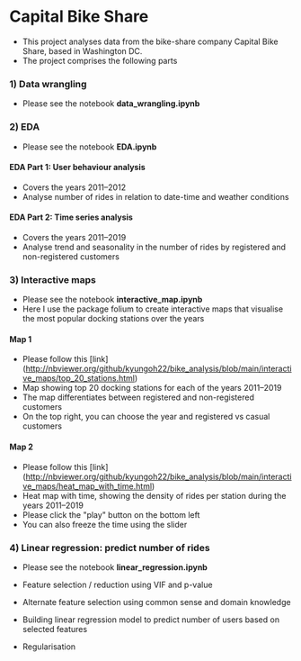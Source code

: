 # Capital Bike Share 

* This project analyses data from the bike-share company Capital Bike Share, based in Washington DC. 
* The project comprises the following parts

### 1) Data wrangling
* Please see the notebook **data_wrangling.ipynb**

### 2) EDA 
* Please see the notebook **EDA.ipynb**

#### EDA Part 1: User behaviour analysis
* Covers the years 2011–2012
* Analyse number of rides in relation to date-time and weather conditions

#### EDA Part 2: Time series analysis
* Covers the years 2011–2019
* Analyse trend and seasonality in the number of rides by registered and non-registered customers

### 3) Interactive maps
* Please see the notebook **interactive_map.ipynb**
* Here I use the package folium to create interactive maps that visualise the most popular docking stations over the years

#### Map 1
* Please follow this [link] (http://nbviewer.org/github/kyungoh22/bike_analysis/blob/main/interactive_maps/top_20_stations.html)
* Map showing top 20 docking stations for each of the years 2011–2019
* The map differentiates between registered and non-registered customers
* On the top right, you can choose the year and registered vs casual customers

#### Map 2
* Please follow this [link] (http://nbviewer.org/github/kyungoh22/bike_analysis/blob/main/interactive_maps/heat_map_with_time.html)
* Heat map with time, showing the density of rides per station during the years 2011–2019
* Please click the "play" button on the bottom left
* You can also freeze the time using the slider

### 4) Linear regression: predict number of rides

* Please see the notebook **linear_regression.ipynb**

* Feature selection / reduction using VIF and p-value
* Alternate feature selection using common sense and domain knowledge
* Building linear regression model to predict number of users based on selected features
* Regularisation
